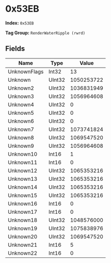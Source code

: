 # 0x53EB

**Index:** ```0x53EB```

**Tag Group:** ```RenderWaterRipple (rwrd)```

## Fields

Name	| Type	| Value
---	|---	|---	|
UnknownFlags	|Int32	|13
Unknown	|UInt32	|1050253722
Unknown2	|UInt32	|1036831949
Unknown3	|UInt32	|1056964608
Unknown4	|UInt32	|0
Unknown5	|UInt32	|0
Unknown6	|UInt32	|0
Unknown7	|UInt32	|1073741824
Unknown8	|UInt32	|1069547520
Unknown9	|UInt32	|1056964608
Unknown10	|Int16	|1
Unknown11	|Int16	|0
Unknown12	|UInt32	|1065353216
Unknown13	|UInt32	|1065353216
Unknown14	|UInt32	|1065353216
Unknown15	|UInt32	|1065353216
Unknown16	|Int16	|0
Unknown17	|Int16	|0
Unknown18	|UInt32	|1048576000
Unknown19	|UInt32	|1075838976
Unknown20	|UInt32	|1069547520
Unknown21	|Int16	|5
Unknown22	|Int16	|0


